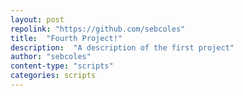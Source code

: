 ```yaml
---
layout: post
repolink: "https://github.com/sebcoles"
title:  "Fourth Project!"
description:  "A description of the first project"
author: "sebcoles"
content-type: "scripts"
categories: scripts
---
```

